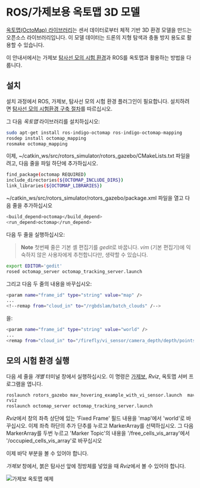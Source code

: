 # ROS/가제보용 옥토맵 3D 모델

[옥토맵(OctoMap) 라이브러리](http://octomap.github.io/)는 센서 데이터로부터 체적 기반 3D 환경 모델을 만드는 오픈소스 라이브러리입니다. 이 모델 데이터는 드론의 지형 탐색과 충돌 방지 용도로 활용할 수 있습니다.

이 안내서에서는 가제보 [탐사선 모의 시험 환경](https://github.com/ethz-asl/rotors_simulator/wiki/RotorS-Simulator)과 ROS를 옥토맵과 활용하는 방법을 다룹니다.

## 설치

설치 과정에서 ROS, 가제보, 탐사선 모의 시험 환경 플러그인이 필요합니다. 설치하려면 [탐사선 모의 시험환경 구축 절차](https://github.com/ethz-asl/rotors_simulator)를 따르십시오.

그 다음 *옥토맵* 라이브러리를 설치하십시오:

```sh
sudo apt-get install ros-indigo-octomap ros-indigo-octomap-mapping
rosdep install octomap_mapping
rosmake octomap_mapping
```

이제, ~/catkin_ws/src/rotors_simulator/rotors_gazebo/CMakeLists.txt 파일을 려고, 다음 줄을 파일 하단에 추가하십시오.

```sh
find_package(octomap REQUIRED)
include_directories(${OCTOMAP_INCLUDE_DIRS})
link_libraries(${OCTOMAP_LIBRARIES})
```

~/catkin_ws/src/rotors_simulator/rotors_gazebo/package.xml 파일을 열고 다음 줄을 추가하십시오

```sh
<build_depend>octomap</build_depend>
<run_depend>octomap</run_depend>
```

다음 두 줄을 실행하십시오:

> **Note** 첫번째 줄은 기본 셸 편집기를 *gedit*로 바꿉니다. *vim* (기본 편집기)에 익숙하지 않은 사용자에게 추천합니다만, 생략할 수 있습니다.

```sh
export EDITOR='gedit'
rosed octomap_server octomap_tracking_server.launch
```

그리고 다음 두 줄의 내용을 바꾸십시오:

```sh
<param name="frame_id" type="string" value="map" />
...
<!--remap from="cloud_in" to="/rgbdslam/batch_clouds" /-->
```

을:

```sh
<param name="frame_id" type="string" value="world" />
...
<remap from="cloud_in" to="/firefly/vi_sensor/camera_depth/depth/points" />
```

## 모의 시험 환경 실행

다음 세 줄을 *개별* 터미널 창에서 실행하십시오. 이 명령은 [가제보](../simulation/gazebo.md), *Rviz*, 옥토맵 서버 프로그램을 엽니다.

```sh
roslaunch rotors_gazebo mav_hovering_example_with_vi_sensor.launch  mav_name:=firefly
rviz
roslaunch octomap_server octomap_tracking_server.launch
```

*Rviz*에서 창의 좌측 상단에 있는 'Fixed Frame' 필드 내용을 'map'에서 'world'로 바꾸십시오. 이제 좌측 하단의 추가 단추를 누르고 MarkerArray를 선택하십시오. 그 다음 MarkerArray를 두번 누르고 'Marker Topic'의 내용을 '/free_cells_vis_array'에서 '/occupied_cells_vis_array'로 바꾸십시오

이제 바닥 부분을 볼 수 있어야 합니다.

*가제보* 창에서, 붉은 탐사선 앞에 정방체를 넣었을 때 *Rviz*에서 볼 수 있어야 합니다.

![가제보 옥토맵 예제](../../assets/simulation/octomap.png)
